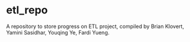 # etl_repo
A repository to store progress on ETL project, compiled by Brian Klovert, Yamini Sasidhar, Youqing Ye, Fardi Yueng.
